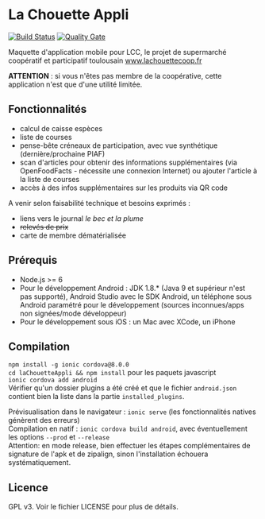 # La Chouette Appli 

[![Build Status](https://travis-ci.org/gbaudic/lachouetteappli.svg?branch=master)](https://travis-ci.org/gbaudic/lachouetteappli)
[![Quality Gate](https://sonarcloud.io/api/project_badges/measure?project=la_chouette_appli&metric=alert_status)](https://sonarcloud.io/dashboard?id=la_chouette_appli)

Maquette d'application mobile pour LCC, le projet de supermarché coopératif et participatif toulousain
www.lachouettecoop.fr

**ATTENTION** : si vous n'êtes pas membre de la coopérative, cette application n'est que d'une utilité limitée. 

## Fonctionnalités

- calcul de caisse espèces
- liste de courses
- pense-bête créneaux de participation, avec vue synthétique (dernière/prochaine PIAF)
- scan d'articles pour obtenir des informations supplémentaires (via OpenFoodFacts - nécessite une connexion Internet) ou ajouter l'article à la liste de courses
- accès à des infos supplémentaires sur les produits via QR code

A venir selon faisabilité technique et besoins exprimés : 

- liens vers le journal _le bec et la plume_
- ~~relevés de prix~~
- carte de membre dématérialisée

## Prérequis

- Node.js >= 6
- Pour le développement Android : JDK 1.8.* (Java 9 et supérieur n'est pas supporté), Android Studio avec le SDK Android, un téléphone sous Android paramétré pour le développement (sources inconnues/apps non signées/mode développeur)
- Pour le développement sous iOS : un Mac avec XCode, un iPhone

## Compilation

`npm install -g ionic cordova@8.0.0`  
`cd laChouetteAppli && npm install` pour les paquets javascript  
`ionic cordova add android`  
Vérifier qu'un dossier plugins a été créé et que le fichier `android.json` contient bien la liste dans la partie `installed_plugins`.  

Prévisualisation dans le navigateur : `ionic serve` (les fonctionnalités natives génèrent des erreurs)  
Compilation en natif : `ionic cordova build android`, avec éventuellement les options `--prod` et `--release`  
Attention: en mode release, bien effectuer les étapes complémentaires de signature de l'apk et de zipalign, sinon l'installation échouera systématiquement. 

## Licence

GPL v3. Voir le fichier LICENSE pour plus de détails. 
